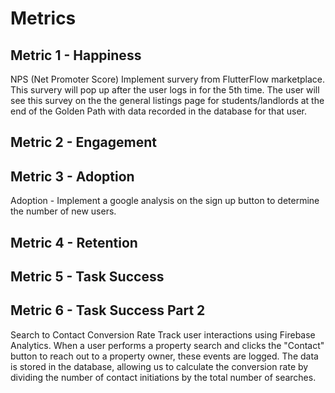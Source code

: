 # Metrics

## Metric 1 - Happiness 
NPS (Net Promoter Score)
Implement survery from FlutterFlow marketplace. This survery will pop up after the user logs in for the 5th time. The user will see this survey on the the general listings page for students/landlords at the end of the Golden Path with data recorded in the database for that user.

## Metric 2 - Engagement


## Metric 3 - Adoption
Adoption  - Implement a google analysis on the sign up button to determine the number of new users. 

## Metric 4 - Retention



## Metric 5 - Task Success


## Metric 6 - Task Success Part 2
Search to Contact Conversion Rate
Track user interactions using Firebase Analytics. When a user performs a property search and clicks the "Contact" button to reach out to a property owner, these events are logged. The data is stored in the database, allowing us to calculate the conversion rate by dividing the number of contact initiations by the total number of searches.




